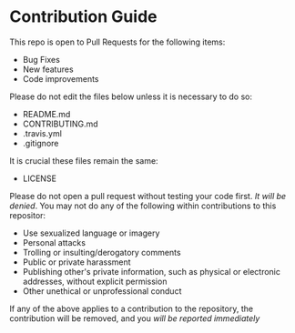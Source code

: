 # Contribution Guide

This repo is open to Pull Requests for the following items:
- Bug Fixes
- New features
- Code improvements

Please do not edit the files below unless it is necessary to do so:
- README.md
- CONTRIBUTING.md
- .travis.yml
- .gitignore

It is crucial these files remain the same:
- LICENSE

Please do not open a pull request without testing your code first. *It will be denied*. You may not do any of the following within contributions to this repositor:
- Use sexualized language or imagery
- Personal attacks
- Trolling or insulting/derogatory comments
- Public or private harassment
- Publishing other's private information, such as physical or electronic addresses, without explicit permission
- Other unethical or unprofessional conduct

If any of the above applies to a contribution to the repository, the contribution will be removed, and you *will be reported immediately*
